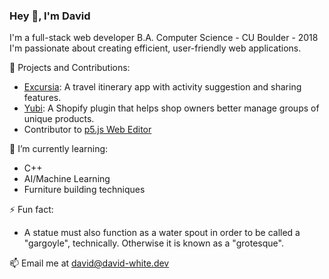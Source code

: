 ### Hey 👋, I'm David

I'm a full-stack web developer
B.A. Computer Science - CU Boulder - 2018
I'm passionate about creating efficient, user-friendly web applications.

🔭 Projects and Contributions:
  - [Excursia](https://github.com/dwight9339/excursia): A travel itinerary app with activity suggestion and sharing features.
  - [Yubi](https://github.com/dwight9339/yubi): A Shopify plugin that helps shop owners better manage groups of unique products.
  - Contributor to [p5.js Web Editor](https://github.com/processing/p5.js-web-editor)
  
🌱 I’m currently learning:
  - C++
  - AI/Machine Learning
  - Furniture building techniques
  
⚡ Fun fact:
  - A statue must also function as a water spout in order to be called a "gargoyle", technically. Otherwise it is known as a "grotesque".
  
📫 Email me at david@david-white.dev

<!--
**dwight9339/dwight9339** is a ✨ _special_ ✨ repository because its `README.md` (this file) appears on your GitHub profile.

Here are some ideas to get you started:

- 🔭 I’m currently working on ...
  - 🌱 I’m currently learning ...
- 👯 I’m looking to collaborate on ...
- 🤔 I’m looking for help with ...
- 💬 Ask me about ...
- 📫 How to reach me: ...
- 😄 Pronouns: ...
- ⚡ Fun fact: ...
-->
